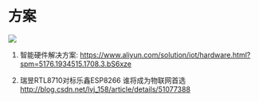 # 方案

![](/assets/pic/物联网方案.png)

1. 智能硬件解决方案: https://www.aliyun.com/solution/iot/hardware.html?spm=5176.1934515.1708.3.bS6xze

2. 瑞昱RTL8710对标乐鑫ESP8266 谁将成为物联网首选 http://blog.csdn.net/lvj_158/article/details/51077388